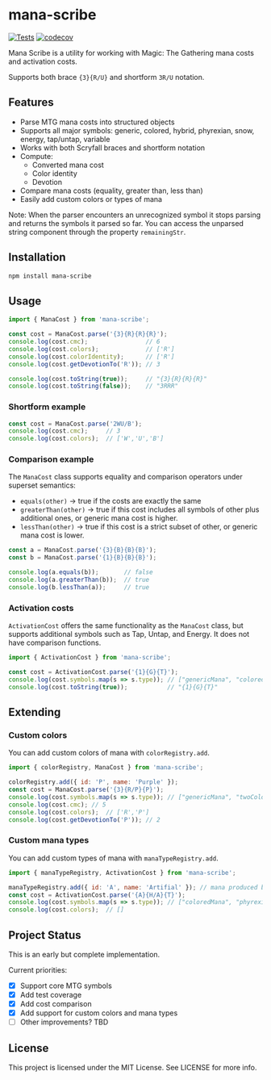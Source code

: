 # mana-scribe
[![Tests](https://github.com/matortheeternal/mana-scribe/actions/workflows/tests.yml/badge.svg)](https://github.com/matortheeternal/mana-scribe/actions/workflows/tests.yml) [![codecov](https://codecov.io/github/matortheeternal/mana-scribe/graph/badge.svg?token=Z81O4KMEOH)](https://codecov.io/github/matortheeternal/mana-scribe)

 Mana Scribe is a utility for working with Magic: The Gathering mana costs and activation costs.

Supports both brace `{3}{R/U}` and shortform `3R/U` notation.

## Features

- Parse MTG mana costs into structured objects
- Supports all major symbols: generic, colored, hybrid, phyrexian, snow, energy, tap/untap, variable
- Works with both Scryfall braces and shortform notation
- Compute:
  - Converted mana cost
  - Color identity
  - Devotion
- Compare mana costs (equality, greater than, less than)
- Easily add custom colors or types of mana

Note: When the parser encounters an unrecognized symbol it stops parsing and returns the symbols it parsed so far.  You can access the unparsed string component through the property `remainingStr`.

## Installation

```bash
npm install mana-scribe
```

## Usage
```js
import { ManaCost } from 'mana-scribe';

const cost = ManaCost.parse('{3}{R}{R}{R}');
console.log(cost.cmc);                // 6
console.log(cost.colors);             // ['R']
console.log(cost.colorIdentity);      // ['R']
console.log(cost.getDevotionTo('R')); // 3

console.log(cost.toString(true));     // "{3}{R}{R}{R}"
console.log(cost.toString(false));    // "3RRR"
```
### Shortform example
```js
const cost = ManaCost.parse('2WU/B');
console.log(cost.cmc);     // 3
console.log(cost.colors);  // ['W','U','B']
```

### Comparison example
The `ManaCost` class supports equality and comparison operators under superset semantics:

- `equals(other)` → true if the costs are exactly the same
- `greaterThan(other)` → true if this cost includes all symbols of other plus additional ones, or generic mana cost is higher.
- `lessThan(other)` → true if this cost is a strict subset of other, or generic mana cost is lower.

```js
const a = ManaCost.parse('{3}{B}{B}{B}');
const b = ManaCost.parse('{1}{B}{B}{B}');

console.log(a.equals(b));       // false
console.log(a.greaterThan(b));  // true
console.log(b.lessThan(a));     // true
```


### Activation costs
`ActivationCost` offers the same functionality as the `ManaCost` class, but supports additional symbols such as Tap, Untap, and Energy.  It does not have comparison functions.

```js
import { ActivationCost } from 'mana-scribe';

const cost = ActivationCost.parse('{1}{G}{T}');
console.log(cost.symbols.map(s => s.type)); // ["genericMana", "coloredMana", "tap"]
console.log(cost.toString(true));           // "{1}{G}{T}"
```

## Extending

### Custom colors

You can add custom colors of mana with `colorRegistry.add`.

```js
import { colorRegistry, ManaCost } from 'mana-scribe';

colorRegistry.add({ id: 'P', name: 'Purple' });
const cost = ManaCost.parse('{3}{R/P}{P}');
console.log(cost.symbols.map(s => s.type)); // ["genericMana", "twoColorHybridMana", "coloredMana"]
console.log(cost.cmc); // 5
console.log(cost.colors);  // ['R','P']
console.log(cost.getDevotionTo('P')); // 2
```

### Custom mana types

You can add custom types of mana with `manaTypeRegistry.add`.

```js
import { manaTypeRegistry, ActivationCost } from 'mana-scribe';

manaTypeRegistry.add({ id: 'A', name: 'Artifial' }); // mana produced by an artifact
const cost = ActivationCost.parse('{A}{H/A}{T}');
console.log(cost.symbols.map(s => s.type)); // ["coloredMana", "phyrexianColoredMana", "tap"]
console.log(cost.colors);  // []
```

## Project Status

This is an early but complete implementation.

Current priorities:
- [x] Support core MTG symbols
- [x] Add test coverage
- [x] Add cost comparison
- [x] Add support for custom colors and mana types
- [ ] Other improvements? TBD

## License

This project is licensed under the MIT License.  See LICENSE for more info.
